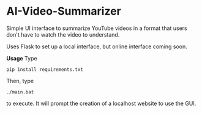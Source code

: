 # AI-Video-Summarizer
Simple UI interface to summarize YouTube videos in a format that users don't have to watch the video to understand.

Uses Flask to set up a local interface, but online interface coming soon. 

**Usage**
Type
```
pip install requirements.txt
```
Then, type
```
./main.bat
```
to execute. It will prompt the creation of a localhost website to use the GUI.
